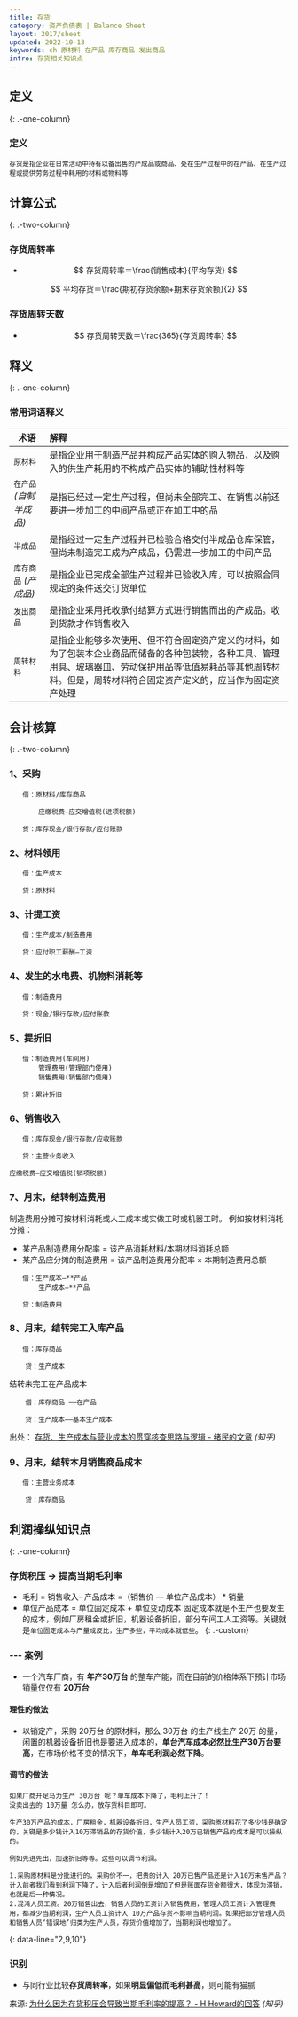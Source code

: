 ```yaml
---
title: 存货
category: 资产负债表 | Balance Sheet
layout: 2017/sheet
updated: 2022-10-13
keywords: ch 原材料 在产品 库存商品 发出商品
intro: 存货相关知识点
---
```



## 定义
{: .-one-column}

### 定义
```
存货是指企业在日常活动中持有以备出售的产成品或商品、处在生产过程中的在产品、在生产过程或提供劳务过程中耗用的材料或物料等
```

## 计算公式
{: .-two-column}

### 存货周转率
- $$ 存货周转率＝\frac{销售成本}{平均存货} $$

$$ 平均存货＝\frac{期初存货余额+期末存货余额}{2} $$

### 存货周转天数
- $$ 存货周转天数＝\frac{365}{存货周转率} $$


## 释义
{: .-one-column}

### 常用词语释义

| 术语                     | 解释                                                                                                 |
| ------------------------ | :-------------------------------------------------------------------------------------------------- |
| `原材料`                 | 是指企业用于制造产品并构成产品实体的购入物品，以及购入的供生产耗用的不构成产品实体的辅助性材料等              |
| `在产品`_(自制半成品)_    | 是指已经过一定生产过程，但尚未全部完工、在销售以前还要进一步加工的中间产品或正在加工中的品                   |
| `半成品`                 | 是指经过一定生产过程并已检验合格交付半成品仓库保管，但尚未制造完工成为产成品，仍需进一步加工的中间产品        |
| `库存商品` _(产成品)_     | 是指企业已完成全部生产过程并已验收入库，可以按照合同规定的条件送交订货单位                                 |
| `发出商品`               | 是指企业采用托收承付结算方式进行销售而出的产成品。收到货款才作销售收入                                     |
| `周转材料`               | 是指企业能够多次使用、但不符合固定资产定义的材料，如为了包装本企业商品而储备的各种包装物，各种工具、管理用具、玻璃器皿、劳动保护用品等低值易耗品等其他周转材料。但是，周转材料符合固定资产定义的，应当作为固定资产处理|

## 会计核算
{: .-two-column}

### 1、采购
```
　　借：原材料/库存商品

　　    应缴税费—应交增值税(进项税额)

　　贷：库存现金/银行存款/应付账款
```

### 2、材料领用
```
　　借：生产成本

　　贷：原材料
```

### 3、计提工资
```
　　借：生产成本/制造费用

　　贷：应付职工薪酬—工资
```

### 4、发生的水电费、机物料消耗等
```
　　借：制造费用

　　贷：现金/银行存款/应付账款
```

### 5、提折旧
```
　　借：制造费用(车间用)
　　    管理费用(管理部门使用)
　　    销售费用(销售部门使用)

　　贷：累计折旧
```

### 6、销售收入
```
　　借：库存现金/银行存款/应收账款

　　贷：主营业务收入

应缴税费—应交增值税(销项税额)
```

### 7、月末，结转制造费用
制造费用分摊可按材料消耗或人工成本或实做工时或机器工时。
例如按材料消耗分摊：
- 某产品制造费用分配率 = 该产品消耗材料/本期材料消耗总额
- 某产品应分摊的制造费用 = 该产品制造费用分配率 × 本期制造费用总额

```
　　借：生产成本—**产品
　　    生产成本—**产品

　　贷：制造费用
```

### 8、月末，结转完工入库产品
```
　　借：库存商品

    贷：生产成本
```

结转未完工在产品成本

```
    借：库存商品 ——在产品

    贷：生产成本——基本生产成本　　
```

出处： [存货、生产成本与营业成本的贯穿核查思路与逻辑 - 绪民的文章](https://zhuanlan.zhihu.com/p/37738781) _(知乎)_

### 9、月末，结转本月销售商品成本
```
　　借：主营业务成本

    贷：库存商品
```

## 利润操纵知识点
{: .-one-column}

### 存货积压 -> 提高当期毛利率
- 毛利 = 销售收入- 产品成本 =（销售价 — 单位产品成本） * 销量
- 单位产品成本 = 单位固定成本 + 单位变动成本
固定成本就是不生产也要发生的成本，例如厂房租金或折旧，机器设备折旧，部分车间工人工资等。关键就是`单位固定成本与产量成反比，生产多些，平均成本就低些`。
{: .-custom}

### --- 案例
- 一个汽车厂商，有 **年产30万台** 的整车产能，而在目前的价格体系下预计市场销量仅仅有 **20万台**

#### 理性的做法
- 以销定产，采购 20万台 的原材料，那么 30万台 的生产线生产 20万 的量，闲置的机器设备折旧也是要进入成本的，**单台汽车成本必然比生产30万台要高**，在市场价格不变的情况下，**单车毛利润必然下降**。

#### 调节的做法
```
如果厂商开足马力生产 30万台 呢？单车成本下降了，毛利上升了！
没卖出去的 10万量 怎么办，放存货科目即可。

生产30万产品的成本，厂房租金，机器设备折旧，生产人员工资，采购原材料花了多少钱是确定的，关键是多少钱计入10万滞销品的存货价值，多少钱计入20万已销售产品的成本是可以操纵的。

例如先进先出，加速折旧等等。这些可以调节利润。 

1.采购原材料是分批进行的，采购价不一，把贵的计入 20万已售产品还是计入10万未售产品？计入前者我们看到利润下降了，计入后者利润倒是增加了但是账面存货金额很大，体现为滞销，也就是后一种情况。
2.混淆人员工资。20万销售出去，销售人员的工资计入销售费用，管理人员工资计入管理费用，都减少当期利润，生产人员工资计入 10万产品存货不影响当期利润。如果把部分管理人员和销售人员‘错误地’归类为生产人员，存货价值增加了，当期利润也增加了。
```
{: data-line="2,9,10"}

### 识别
- 与同行业比较**存货周转率**，如果**明显偏低而毛利甚高**，则可能有猫腻

来源: [为什么因为存货积压会导致当期毛利率的提高？ - H Howard的回答](https://www.zhihu.com/question/33652309/answer/99360047) _(知乎)_
